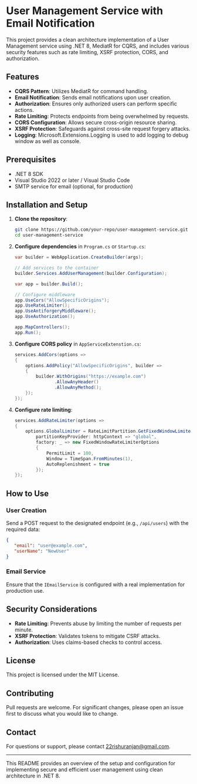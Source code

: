 # User Management Service with Email Notification

This project provides a clean architecture implementation of a User Management service using .NET 8, MediatR for CQRS, and includes various security features such as rate limiting, XSRF protection, CORS, and authorization.

## Features
- **CQRS Pattern**: Utilizes MediatR for command handling.
- **Email Notification**: Sends email notifications upon user creation.
- **Authorization**: Ensures only authorized users can perform specific actions.
- **Rate Limiting**: Protects endpoints from being overwhelmed by requests.
- **CORS Configuration**: Allows secure cross-origin resource sharing.
- **XSRF Protection**: Safeguards against cross-site request forgery attacks.
- **Logging**: Microsoft.Extensions.Logging is used to add logging to debug window as well as console.

## Prerequisites
- .NET 8 SDK
- Visual Studio 2022 or later / Visual Studio Code
- SMTP service for email (optional, for production)

## Installation and Setup
1. **Clone the repository**:
   ```bash
   git clone https://github.com/your-repo/user-management-service.git
   cd user-management-service
   ```

2. **Configure dependencies** in `Program.cs` or `Startup.cs`:
   ```csharp
   var builder = WebApplication.CreateBuilder(args);

   // Add services to the container
   builder.Services.AddUserManagement(builder.Configuration);

   var app = builder.Build();

   // Configure middleware
   app.UseCors("AllowSpecificOrigins");
   app.UseRateLimiter();
   app.UseAntiforgeryMiddleware();
   app.UseAuthorization();

   app.MapControllers();
   app.Run();
   ```

3. **Configure CORS policy** in `AppServiceExtenstion.cs`:
   ```csharp
   services.AddCors(options =>
   {
       options.AddPolicy("AllowSpecificOrigins", builder =>
       {
           builder.WithOrigins("https://example.com")
                  .AllowAnyHeader()
                  .AllowAnyMethod();
       });
   });
   ```

4. **Configure rate limiting**:
   ```csharp
   services.AddRateLimiter(options =>
   {
       options.GlobalLimiter = RateLimitPartition.GetFixedWindowLimiter<string>(
           partitionKeyProvider: httpContext => "global",
           factory: _ => new FixedWindowRateLimiterOptions
           {
               PermitLimit = 100,
               Window = TimeSpan.FromMinutes(1),
               AutoReplenishment = true
           });
   });
   ```

## How to Use
### User Creation
Send a POST request to the designated endpoint (e.g., `/api/users`) with the required data:
```json
{
   "email": "user@example.com",
   "userName": "NewUser"
}
```

### Email Service
Ensure that the `IEmailService` is configured with a real implementation for production use.

## Security Considerations
- **Rate Limiting**: Prevents abuse by limiting the number of requests per minute.
- **XSRF Protection**: Validates tokens to mitigate CSRF attacks.
- **Authorization**: Uses claims-based checks to control access.

## License
This project is licensed under the MIT License.

## Contributing
Pull requests are welcome. For significant changes, please open an issue first to discuss what you would like to change.

## Contact
For questions or support, please contact [22rishuranjan@gmail.com](mailto:your-email@example.com).

---

This README provides an overview of the setup and configuration for implementing secure and efficient user management using clean architecture in .NET 8.

